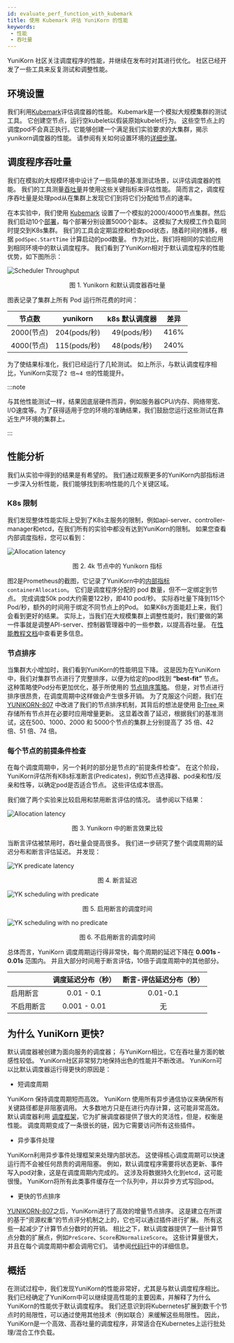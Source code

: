 ```yaml
---
id: evaluate_perf_function_with_kubemark
title: 使用 Kubemark 评估 YuniKorn 的性能
keywords:
 - 性能
 - 吞吐量
---
```


<!--
Licensed to the Apache Software Foundation (ASF) under one
or more contributor license agreements.  See the NOTICE file
distributed with this work for additional information
regarding copyright ownership.  The ASF licenses this file
to you under the Apache License, Version 2.0 (the
"License"); you may not use this file except in compliance
with the License.  You may obtain a copy of the License at

  http://www.apache.org/licenses/LICENSE-2.0

Unless required by applicable law or agreed to in writing,
software distributed under the License is distributed on an
"AS IS" BASIS, WITHOUT WARRANTIES OR CONDITIONS OF ANY
KIND, either express or implied.  See the License for the
specific language governing permissions and limitations
under the License.
-->

YuniKorn 社区关注调度程序的性能，并继续在发布时对其进行优化。 社区已经开发了一些工具来反复测试和调整性能。

## 环境设置

我们利用[Kubemark](https://github.com/kubernetes/kubernetes/blob/release-1.3/docs/devel/kubemark-guide.md#starting-a-kubemark-cluster)评估调度器的性能。 Kubemark是一个模拟大规模集群的测试工具。 它创建空节点，运行空kubelet以假装原始kubelet行为。 这些空节点上的调度pod不会真正执行。它能够创建一个满足我们实验要求的大集群，揭示yunikorn调度器的性能。 请参阅有关如何设置环境的[详细步骤](performance/performance_tutorial.md)。

## 调度程序吞吐量

我们在模拟的大规模环境中设计了一些简单的基准测试场景，以评估调度器的性能。 我们的工具测量[吞吐量](https://en.wikipedia.org/wiki/Throughput)并使用这些关键指标来评估性能。 简而言之，调度程序吞吐量是处理pod从在集群上发现它们到将它们分配给节点的速率。

在本实验中，我们使用 [Kubemark](https://github.com/kubernetes/kubernetes/blob/release-1.3/docs/devel/kubemark-guide.md#starting-a-kubemark-cluster) 设置了一个模拟的2000/4000节点集群。然后我们启动10个[部署](https://kubernetes.io/docs/concepts/workloads/controllers/deployment/)，每个部署分别设置5000个副本。 这模拟了大规模工作负载同时提交到K8s集群。 我们的工具会定期监控和检查pod状态，随着时间的推移，根据 `podSpec.StartTime` 计算启动的pod数量。 作为对比，我们将相同的实验应用到相同环境中的默认调度程序。 我们看到了YuniKorn相对于默认调度程序的性能优势，如下图所示：

![Scheduler Throughput](./../assets/yunirkonVSdefault.png)
<p align="center">图 1. Yunikorn 和默认调度器吞吐量 </p>

图表记录了集群上所有 Pod 运行所花费的时间：

|  节点数  | yunikorn        | k8s 默认调度器		| 差异   |
|------------------	|:--------------:	|:---------------------: |:-----:  |
| 2000(节点)       | 204(pods/秒)			| 49(pods/秒)			        |   416%  |
| 4000(节点)       | 115(pods/秒)			| 48(pods/秒)			        |   240%  |

为了使结果标准化，我们已经运行了几轮测试。 如上所示，与默认调度程序相比，YuniKorn实现了`2 倍`~`4 倍`的性能提升。

:::note

与其他性能测试一样，结果因底层硬件而异，例如服务器CPU/内存、网络带宽、I/O速度等。为了获得适用于您的环境的准确结果，我们鼓励您运行这些测试在靠近生产环境的集群上。

:::

## 性能分析

我们从实验中得到的结果是有希望的。 我们通过观察更多的YuniKorn内部指标进一步深入分析性能，我们能够找到影响性能的几个关键区域。

### K8s 限制

我们发现整体性能实际上受到了K8s主服务的限制，例如api-server、controller-manager和etcd，在我们所有的实验中都没有达到YuniKorn的限制。 如果您查看内部调度指标，您可以看到：

![Allocation latency](./../assets/allocation_4k.png)
<p align="center">图 2. 4k 节点中的 Yunikorn 指标 </p>

图2是Prometheus的截图，它记录了YuniKorn中的[内部指标](performance/metrics.md) `containerAllocation`。 它们是调度程序分配的 pod 数量，但不一定绑定到节点。 完成调度50k pod大约需要122秒，即410 pod/秒。 实际吞吐量下降到115个 Pod/秒，额外的时间用于绑定不同节点上的Pod。 如果K8s方面能赶上来，我们会看到更好的结果。 实际上，当我们在大规模集群上调整性能时，我们要做的第一件事就是调整API-server、控制器管理器中的一些参数，以提高吞吐量。 在[性能教程文档](performance/performance_tutorial.md)中查看更多信息。

### 节点排序

当集群大小增加时，我们看到YuniKorn的性能明显下降。 这是因为在YuniKorn中，我们对集群节点进行了完整排序，以便为给定的pod找到 **“best-fit”** 节点。 这种策略使Pod分布更加优化，基于所使用的 [节点排序策略](./../user_guide/sorting_policies#node-sorting)。 但是，对节点进行排序很昂贵，在调度周期中这样做会产生很多开销。 为了克服这个问题，我们在 [YUNIKORN-807](https://issues.apache.org/jira/browse/YUNIKORN-807) 中改进了我们的节点排序机制，其背后的想法是使用 [B-Tree ](https://en.wikipedia.org/wiki/B-tree)来存储所有节点并在必要时应用增量更新。 这显着改善了延迟，根据我们的基准测试，这在500、1000、2000 和 5000个节点的集群上分别提高了 35 倍、42 倍、51 倍、74 倍。

### 每个节点的前提条件检查

在每个调度周期中，另一个耗时的部分是节点的“前提条件检查”。 在这个阶段，YuniKorn评估所有K8s标准断言(Predicates)，例如节点选择器、pod亲和性/反亲和性等，以确定pod是否适合节点。 这些评估成本很高。

我们做了两个实验来比较启用和禁用断言评估的情况。 请参阅以下结果：

![Allocation latency](./../assets/predicateComaparation.png)
<p align="center">图 3. Yunikorn 中的断言效果比较 </p>

当断言评估被禁用时，吞吐量会提高很多。 我们进一步研究了整个调度周期的延迟分布和断言评估延迟。 并发现：

![YK predicate latency](./../assets/predicate_4k.png)
<p align="center">图 4. 断言延迟 </p>

![YK scheduling with predicate](./../assets/scheduling_with_predicate_4k_.png)
<p align="center">图 5. 启用断言的调度时间 </p>

![YK scheduling with no predicate](./../assets/scheduling_no_predicate_4k.png)
<p align="center">图 6. 不启用断言的调度时间 </p>

总体而言，YuniKorn 调度周期运行得非常快，每个周期的延迟下降在 **0.001s - 0.01s** 范围内。 并且大部分时间用于断言评估，10倍于调度周期中的其他部分。

|				| 调度延迟分布（秒）	| 断言-评估延迟分布（秒）	|
|-----------------------	|:---------------------:		|:---------------------:			|
| 启用断言		| 0.01 - 0.1				| 0.01-0.1					|
| 不启用断言	| 0.001 - 0.01				| 无						|

## 为什么 YuniKorn 更快?

默认调度器被创建为面向服务的调度器； 与YuniKorn相比，它在吞吐量方面的敏感性较低。 YuniKorn社区非常努力地保持出色的性能并不断改进。 YuniKorn可以比默认调度器运行得更快的原因是：

* 短调度周期

YuniKorn 保持调度周期短而高效。 YuniKorn 使用所有异步通信协议来确保所有关键路径都是非阻塞调用。 大多数地方只是在进行内存计算，这可能非常高效。 默认调度器利用 [调度框架](https://kubernetes.io/docs/concepts/scheduling-eviction/scheduling-framework/)，它为扩展调度器提供了很大的灵活性，但是，权衡是性能。 调度周期变成了一条很长的链，因为它需要访问所有这些插件。

* 异步事件处理

YuniKorn利用异步事件处理框架来处理内部状态。 这使得核心调度周期可以快速运行而不会被任何昂贵的调用阻塞。 例如，默认调度程序需要将状态更新、事件写入pod对象，这是在调度周期内完成的。 这涉及将数据持久化到etcd，这可能很慢。 YuniKorn将所有此类事件缓存在一个队列中，并以异步方式写回pod。

* 更快的节点排序

[YUNIKORN-807](https://issues.apache.org/jira/browse/YUNIKORN-807)之后，YuniKorn进行了高效的增量节点排序。 这是建立在所谓的基于“资源权重”的节点评分机制之上的，它也可以通过插件进行扩展。 所有这些一起减少了计算节点分数时的开销。 相比之下，默认调度器提供了一些计算节点分数的扩展点，例如`PreScore`、`Score`和`NormalizeScore`。 这些计算量很大，并且在每个调度周期中都会调用它们。 请参阅[代码行](https://github.com/kubernetes/kubernetes/blob/481459d12dc82ab88e413886e2130c2a5e4a8ec4/pkg/scheduler/framework/runtime/framework.go#L857)中的详细信息。

## 概括

在测试过程中，我们发现YuniKorn的性能非常好，尤其是与默认调度程序相比。 我们已经确定了YuniKorn中可以继续提高性能的主要因素，并解释了为什么YuniKorn的性能优于默认调度程序。 我们还意识到将Kubernetes扩展到数千个节点时的局限性，可以通过使用其他技术（例如联合）来缓解这些局限性。 因此，YuniKorn是一个高效、高吞吐量的调度程序，非常适合在Kubernetes上运行批处理/混合工作负载。
